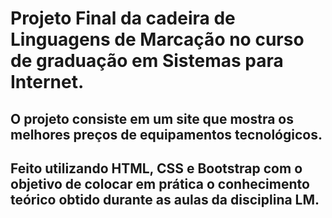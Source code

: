 # Projeto Final da cadeira de Linguagens de Marcação no curso de graduação em Sistemas para Internet.

## O projeto consiste em um site que mostra os melhores preços de equipamentos tecnológicos.

## Feito utilizando HTML, CSS e Bootstrap com o objetivo de colocar em prática o conhecimento teórico obtido durante as aulas da disciplina LM.

